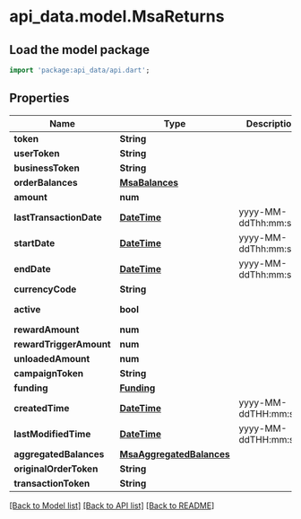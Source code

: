 # api_data.model.MsaReturns

## Load the model package
```dart
import 'package:api_data/api.dart';
```

## Properties
Name | Type | Description | Notes
------------ | ------------- | ------------- | -------------
**token** | **String** |  | [optional] 
**userToken** | **String** |  | [optional] 
**businessToken** | **String** |  | [optional] 
**orderBalances** | [**MsaBalances**](MsaBalances.md) |  | 
**amount** | **num** |  | 
**lastTransactionDate** | [**DateTime**](DateTime.md) | yyyy-MM-ddThh:mm:ssZ | 
**startDate** | [**DateTime**](DateTime.md) | yyyy-MM-ddThh:mm:ssZ | [optional] 
**endDate** | [**DateTime**](DateTime.md) | yyyy-MM-ddThh:mm:ssZ | [optional] 
**currencyCode** | **String** |  | 
**active** | **bool** |  | [default to false]
**rewardAmount** | **num** |  | 
**rewardTriggerAmount** | **num** |  | 
**unloadedAmount** | **num** |  | [optional] 
**campaignToken** | **String** |  | 
**funding** | [**Funding**](Funding.md) |  | 
**createdTime** | [**DateTime**](DateTime.md) | yyyy-MM-ddTHH:mm:ssZ | 
**lastModifiedTime** | [**DateTime**](DateTime.md) | yyyy-MM-ddTHH:mm:ssZ | 
**aggregatedBalances** | [**MsaAggregatedBalances**](MsaAggregatedBalances.md) |  | 
**originalOrderToken** | **String** |  | 
**transactionToken** | **String** |  | 

[[Back to Model list]](../README.md#documentation-for-models) [[Back to API list]](../README.md#documentation-for-api-endpoints) [[Back to README]](../README.md)


